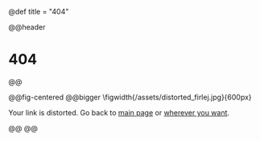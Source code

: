 @def title = "404"

@@header
# 404
@@

@@fig-centered
@@bigger
\figwidth{/assets/distorted_firlej.jpg}{600px}

Your link is distorted. Go back to [main page](/index.md) or [wherever you want](https://www.youtube.com/watch?v=dQw4w9WgXcQ).

@@
@@